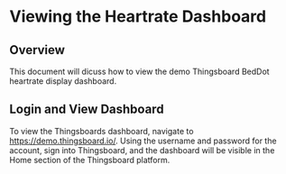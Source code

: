 # Viewing the Heartrate Dashboard

## Overview
This document will dicuss how to view the demo Thingsboard BedDot heartrate display dashboard.

## Login and View Dashboard
To view the Thingsboards dashboard, navigate to https://demo.thingsboard.io/. Using the username and password for the account, sign into Thingsboard, and the dashboard will be visible in the Home section of the Thingsboard platform.
